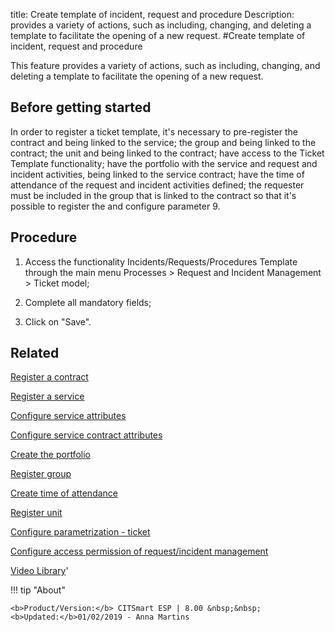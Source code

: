 title: Create template of incident, request and procedure
Description: provides a variety of actions, such as including, changing, and deleting a template to facilitate the opening of a new request.
#Create template of incident, request and procedure

This feature provides a variety of actions, such as including, changing, and
deleting a template to facilitate the opening of a new request.

Before getting started
--------------------------

In order to register a ticket template, it's necessary to pre-register the
contract and being linked to the service; the group and being linked to the
contract; the unit and being linked to the contract; have access to the Ticket
Template functionality; have the portfolio with the service and request and
incident activities, being linked to the service contract; have the time of
attendance of the request and incident activities defined; the requester must be
included in the group that is linked to the contract so that it's possible to
register the and configure parameter 9.

Procedure
-------------

1.  Access the functionality Incidents/Requests/Procedures Template through the
    main menu Processes \> Request and Incident Management \> Ticket model;

2.  Complete all mandatory fields;

3.  Click on "Save".

Related
-------

[Register a contract](/en-us/citsmart-esp-8/additional-features/contract-management/use/register-contract.html)

[Register a service](/en-us/citsmart-esp-8/processes/portfolio-and-catalog/use/register-a-service.html)

[Configure service attributes](/en-us/citsmart-esp-8/processes/portfolio-and-catalog/use/configure-services-attributes.html)

[Configure service contract attributes](/en-us/citsmart-esp-8/processes/portfolio-and-catalog/use/service-contract-attributes.html)

[Create the portfolio](/en-us/citsmart-esp-8/processes/portfolio-and-catalog/use/create-the-portfolio.html)

[Register group](/en-us/citsmart-esp-8/initial-settings/access-settings/user/register-groups.html)

[Create time of attendance](/en-us/citsmart-esp-8/processes/service-level/configuration/create-time-attendance.html)

[Register unit](/en-us/citsmart-esp-8/platform-administration/region-and-language/register-unit.html)

[Configure parametrization - ticket](/en-us/citsmart-esp-8/platform-administration/parameters-list/configure-parametrization-ticket.html)

[Configure access permission of request/incident management](/en-us/citsmart-esp-8/processes/tickets/configuration/configure-access-permission-ticket.html)



<i class='fa fa-youtube-play  fa-2x' style='color:#97ce17;vertical-align: middle;'> </i> [Video Library](https://www.youtube.com/playlist?list=PLB5qK2uzf2RNemh0QXhtOXntvZ6G6o2B_)'

!!! tip "About"

    <b>Product/Version:</b> CITSmart ESP | 8.00 &nbsp;&nbsp;
    <b>Updated:</b>01/02/2019 - Anna Martins


